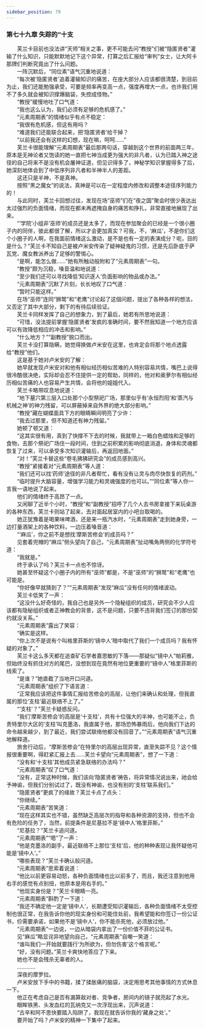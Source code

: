 ```yaml
---
sidebar_position: 79
---
```

### 第七十九章 失踪的“十支  


　　芙兰卡目前也没法讲“天师”相关之事，更不可能去问“教授”们被“隐匿贤者”灌输了什么知识，只能默默地记下这个异常，打算之后汇报给“审判”女士，让大阿卡那牌们判断究竟出了什么问题。  
　　一阵沉默后，“同位素”语气沉重地说道：  
　　“每次被‘隐匿贤者’追着灌输知识的痛苦，在座大部分人应该都很清楚，到目前为止，我们还能勉强承受，可要是频率再变高一点，强度再增大一点，也许我们用不了多久就会被知识撑爆脑袋，失控成怪物。”  
　　“教授”缓慢地吐了口气道：  
　　“我也这么认为，我们必须有足够的危机感了。”  
　　“元素周期表”的情绪似乎有点不稳定：  
　　“我很有危机感，但这有用吗？  
　　“难道我们还能联合起来，把‘隐匿贤者’给干掉？  
　　“以前我还会有这样的幻想，现在嘛，呵呵……”  
　　芙兰卡很能理解“元素周期表”最后那两句话，穿越到这个世界的前面两三年，原本是无神论者又饱读的她一直把七神当成更为强大的非凡者，认为已踏入神之途径的自己将来不是没有机会屠神证道，但见识得多了，神秘学知识掌握得多了后，她深刻地体会到了中低序列非凡者和半神半人的差距。  
　　这还只是半神，不是真神。  
　　按照“黑之魔女”的说法，真神是可以在一定程度内修改和调整本途径序列能力的！  
　　与此同时，芙兰卡回想过往，发现在场“巫师”们在“夜之国”聚会时很少表达出太过强烈的负面情绪，而现在都未再遮掩自身的痛苦和挣扎，非常直接地展现了出来。  
　　“‘学院’小组非‘巫师’的成员还是太多了，而现在参加聚会的已经是一个很小圈子内的同伴，彼此都很了解，所以才会更加真实？可我，不，‘麻瓜’，不是你们这个小圈子的人啊，在我面前情绪这么激动，是不是也有一定的表演成分？呃，目的是什么？”芙兰卡不知自己是被卢米安传染了疑神疑鬼的习惯，还是先后卧底于萨瓦党、魔女教派养出了足够的警惕心。  
　　“是啊，能怎么做……”她有所触动般附和了“元素周期表”一句。  
　　“教授”颇为沉稳，嗓音温和地说道：  
　　“至少我们还可以寻找降低‘知识逐人’负面影响的物品或办法。”  
　　“元素周期表”沉默了片刻，长长地叹了口气道：  
　　“暂时只能这样。”  
　　在场“巫师”连同“狮鹫”和“老鹰”讨论起了这個问题，提出了各种各样的想法，又否定了其中大部分，剩下的有待后续验证。  
　　芙兰卡同样发挥了自己的想象力，到了最后，她若有所思地说道：  
　　“可惜，没法提前掌握‘隐匿贤者’发疯的准确时间，要不然我知道一个地方应该可以有效降低相应的冲击和影响。”  
　　“什么地方？”“副教授”脱口而出。  
　　芙兰卡没打算隐瞒，她觉得换做卢米安在这里，也肯定会将那个地点透露给“教授”他们。  
　　这是基于她对卢米安的了解：  
　　她早就发现卢米安对和他有相似经历相似苦难的人特别容易共情，嘴巴上说得很冷酷很决绝，实际却会忍不住提供一定的帮助，同样的，他对和奥萝尔有相似经历相似苦痛的人也容易产生共情，会将他的姐姐代入。  
　　芙兰卡略带叹息地说道：  
　　“地下墓穴第三层入口处那个小型祭祀广场，那里似乎有‘永恒烈阳’和‘蒸汽与机械之神’的神力残留，可以屏蔽掉来自外界的绝大部分影响。”  
　　“教授”藏在蝴蝶面具下方的眼睛瞬间明亮了少许：  
　　“我去过那里，但不知道还有神力残留。”  
　　她顿了顿又道：  
　　“这其实很有用，真到了快撑不下去的时候，我就带上一箱白色蜡烛和足够的食物，去那个祭祀广场住一段时间，住到之前积累的影响彻底消退，身体和灵魂都恢复了过来，可以承受多次知识灌输后，再返回地面。”  
　　“对！”芙兰卡替这些“卷毛狒狒研究会”的成员感到高兴。  
　　“教授”紧接着对“元素周期表”等人道：  
　　“我们还可以找‘药师’途径的非凡者帮忙，看有没有让灵与肉尽快恢复的药剂。”  
　　“临时提升大脑容量，增强学习能力和灵魂强度的也可以。”“同位素”等人你一言我一语地说了起来。  
　　他们的情绪终于高昂了一点。  
　　又闲聊了近半个小时，“教授”和“副教授”招呼了几个人去书房拿接下来玩桌游的各种东西，芙兰卡则站了起来，去对面起居室内的小吧台取喝的。  
　　她正犹豫着是喝果味啤酒，还是来一瓶汽水时，“元素周期表”走到她身旁，一边打量酒架上的各种饮料，一边压着嗓音道：  
　　“‘麻瓜’，你之前不是想找‘摩斯苦修会’的成员吗？”  
　　见套着兜帽的“麻瓜”侧头望向了自己，“元素周期表”扯动嘴角两侧的化学符号道：  
　　“我就是。”  
　　终于承认了吗？芙兰卡一点也不惊讶。  
　　她甚至怀疑这个小圈子内的所有“巫师”都是，不是“巫师”的“狮鹫”和“老鹰”也可能是。  
　　“你好像早就猜到了？”“元素周期表”发现“麻瓜”没有任何的情绪波动。  
　　芙兰卡低笑了一声：  
　　“这没什么好奇怪的，我自己也是另外一个隐秘组织的成员，研究会不少人应该都有隐秘组织或者正神教会的背景，这不是问题，只要不违背我们签订的那份契约就没关系。”  
　　“元素周期表”露出了笑容：  
　　“确实是这样。  
　　“你上次不是说有个叫格里菲斯的‘镜中人’暗中取代了我们一个成员吗？我有怀疑的对象了。”  
　　芙兰卡这么多天都在追查矿石学者嘉思敏的下落——那疑似“镜中人”帕莉雅，但始终没有抓住对方的尾巴，没想到现在竟然有地位更重要的“镜中人”格里菲斯的线索了。  
　　“是谁？”她直截了当地开口问道。  
　　“元素周期表”组织了下语言道：  
　　“正常我应该把这件事情汇报给苦修会的高层，让他们来确认和处理，但我直属的那位‘支柱’最近联络不上了。”  
　　“‘支柱’？”芙兰卡疑惑反问。  
　　“我们‘摩斯苦修会’的高层是‘十支柱’，共有十位强大的半神，也可能不止，负责特里尔大区的‘支柱’叫克墨洛，我直属于他，那场恐怖暴雨后，他向我们下达的命令越来越少，到了最近，我们尝试联络他都没有回音了。”“元素周期表”语气沉重地解释道。  
　　旅舍行动后，“摩斯苦修会”在特里尔的高层出现异常，直至失踪不见？这个情报很重要啊，得赶紧汇报上去……芙兰卡望向“元素周期表”，想了一下道：  
　　“没有和‘十支柱’其他成员紧急联络的办法吗？”  
　　“元素周期表”叹了口气道：  
　　“没有，正常这种时候，我们该向‘隐匿贤者’祷告，将异常情况说出来，祂会给予神谕，但我们分别试过了，既没有神谕，也没有别的‘支柱’联系我们。”  
　　“隐匿贤者”更疯了的缘故？芙兰卡点了点头：  
　　“你继续。”  
　　“元素周期表”苦笑道：  
　　“现在这样其实也不错，虽然缺乏高层次的指导和各种资源的支持，但也不会有危险的任务了，当然，前提条件是尼基拉不是‘镜中人’格里菲斯。”  
　　“尼基拉？”芙兰卡追问道。  
　　“元素周期表”“嗯”了一声：  
　　“他是克墨洛的副手，最近联络不上那位‘支柱’后，他的种种表现让我怀疑他可能是‘镜中人’。”  
　　“哪些表现？”芙兰卡确认般问道。  
　　“元素周期表”思索着说道：  
　　“他比以前更容易动怒，各种负面情绪也比以前多了，而且，我还注意到他用右手的感觉有点别扭，他原本是用右手的。”  
　　“他现实身份是？”芙兰卡眼睛一亮。  
　　“元素周期表”斟酌了一下道：  
　　“我还不确定他一定是‘镜中人’，长期遭受知识灌输后，各种负面情绪不太受控制也很正常，在我告诉你他的现实身份和可能住处前，我希望能和你签订一份公证书，伱需要承诺，如果他不是‘镜中人’，你不能杀死他，必须放过他。”  
　　“元素周期表”一边说，一边从暗袋内拿出了一份价值不菲的公证书。  
　　见“麻瓜”略显诧异地望向自己，“元素周期表”自嘲一笑道：  
　　“谁叫我们一开始就要践行‘为所欲为，但勿伤害’这个格言呢。”  
　　“好，没有问题。”芙兰卡爽快地答应了下来。  
　　她也不是会残杀无辜者的人。  
　　…………  
　　深夜的摩罗拉。  
　　卢米安放下手中的书籍，揉了揉胀痛的脑袋，决定用思考其他事情的方式休息一下。  
　　他正在考虑自己是否有漏算敌对者、竞争者，房间内的镜子就亮起了水光。  
　　眼眸铁黑、头发血红的瓦纳克又一次浮现出来，沉声说道：  
　　“古辛和阿不思快要踏入陷阱了，我现在就告诉你我的‘藏身之处’。”  
　　要开始了吗？卢米安的精神一下集中了起来。  
